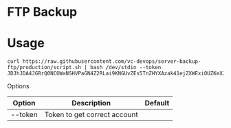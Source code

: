 # FTP Backup

# Usage

```
curl https://raw.githubusercontent.com/vc-devops/server-backup-ftp/production/script.sh | bash /dev/stdin --token JDJhJDA4JGRrQ0NCOWxNSHVPaGN4Z2RLai9KNGUvZEs5TnZHYXAzak41ejZXWExiOUZKeXJ2MlQwckQy
```

Options

| Option  | Description                  | Default |
| ------- | ---------------------------- | ------- |
| --token | Token to get correct account |         |
